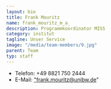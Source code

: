 ```yaml
---
layout: bio
title: Frank Mouritz
name: frank_mouritz_m_a_
description: Programmkoordinator MISS
category: institut
tagline: Unser Service
image: "/media/team-members/9.jpg"
parent: Team
typ: staff
---
```



- Telefon:  +49 8821 750 2444
- E-Mail:  <a href="frank.mouritz@unibw.de">"frank.mouritz@unibw.de"</a>
